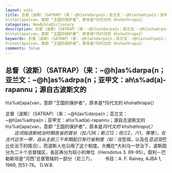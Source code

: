 ```yaml
---
layout: wiki
title: 总督（波斯）（SATRAP）（来：~@h]as%darpa{n；亚兰文：~@h]as%adrpa{n；亚甲文：ah\s%ad(a)-rapannu；源自古波斯文的
h\s%at[apa{van，意即 “王国的保护者”，原本是*玛代文的 khshathrapa{）
categories: NewBibleDictionary
description: 总督（波斯）（SATRAP）（来：~@h]as%darpa{n；亚兰文：~@h]as%adrpa{n；亚甲文：ah\s%ad(a)-rapannu；源自古波斯文的
h\s%at[apa{van，意即 “王国的保护者”，原本是*玛代文的 khshathrapa{）
keywords: 总督（波斯）（SATRAP）（来：~@h]as%darpa{n；亚兰文：~@h]as%adrpa{n；亚甲文：ah\s%ad(a)-rapannu；源自古波斯文的
h\s%at[apa{van，意即 “王国的保护者”，原本是*玛代文的 khshathrapa{）
comments: false
---
```


## 总督（波斯）（SATRAP）（来：~@h]as%darpa{n；亚兰文：~@h]as%adrpa{n；亚甲文：ah\s%ad(a)-rapannu；源自古波斯文的
h\s%at[apa{van，意即 “王国的保护者”，原本是*玛代文的 khshathrapa{）



总督（波斯）（SATRAP）（来：~@h]as%darpa{n；亚兰文：~@h]as%adrpa{n；亚甲文：ah\s%ad(a)-rapannu；源自古波斯文的 h\s%at[apa{van，意即
“王国的保护者”，原本是*玛代文的
khshathrapa{）
　　这词指波斯统治时期各省的首长（拉八36；斯三12；但三2，六1，等等）。在古代近东一带，自从主前三千年期起已有行省制度（如：在*吾珥，以及在*亚述及*巴比伦治下的情况），而波斯人也沿用了这个制度。大概在*大利乌一世治下，波斯国分为二十个总督辖区，各区再分为较小的单位（Herodotus 3. 89-95）。叙利－巴勒斯坦是“河西”总督管辖的一部分（尼三7）。
　　书目：A. F. Rainey, AJBA 1, 1969, 页51-78。
D.W.B.




